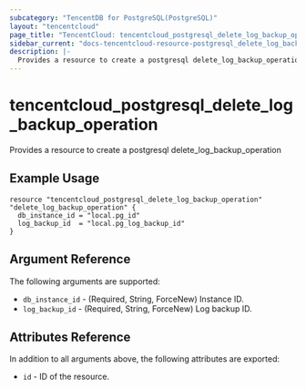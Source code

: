 ```yaml
---
subcategory: "TencentDB for PostgreSQL(PostgreSQL)"
layout: "tencentcloud"
page_title: "TencentCloud: tencentcloud_postgresql_delete_log_backup_operation"
sidebar_current: "docs-tencentcloud-resource-postgresql_delete_log_backup_operation"
description: |-
  Provides a resource to create a postgresql delete_log_backup_operation
---
```


# tencentcloud_postgresql_delete_log_backup_operation

Provides a resource to create a postgresql delete_log_backup_operation

## Example Usage

```hcl
resource "tencentcloud_postgresql_delete_log_backup_operation" "delete_log_backup_operation" {
  db_instance_id = "local.pg_id"
  log_backup_id  = "local.pg_log_backup_id"
}
```

## Argument Reference

The following arguments are supported:

* `db_instance_id` - (Required, String, ForceNew) Instance ID.
* `log_backup_id` - (Required, String, ForceNew) Log backup ID.

## Attributes Reference

In addition to all arguments above, the following attributes are exported:

* `id` - ID of the resource.




